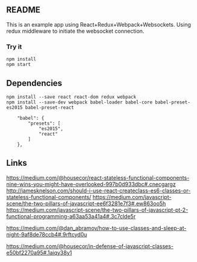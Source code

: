 ## README

This is an example app using React+Redux+Webpack+Websockets. Using redux middleware
to initiate the websocket connection. 

### Try it
	
	npm install 
	npm start

## Dependencies

	npm install --save react react-dom redux webpack
	npm install --save-dev webpack babel-loader babel-core babel-preset-es2015 babel-preset-react


```
    "babel": {
        "presets": [
            "es2015", 
            "react"
        ]
    },
```

Links
---

https://medium.com/@housecor/react-stateless-functional-components-nine-wins-you-might-have-overlooked-997b0d933dbc#.cnecgargz
http://jamesknelson.com/should-i-use-react-createclass-es6-classes-or-stateless-functional-components/
https://medium.com/javascript-scene/the-two-pillars-of-javascript-ee6f3281e7f3#.ew863oo5h
https://medium.com/javascript-scene/the-two-pillars-of-javascript-pt-2-functional-programming-a63aa53a41a4#.3c7clde5r

https://medium.com/@dan_abramov/how-to-use-classes-and-sleep-at-night-9af8de78ccb4#.9rftcyd0u

https://medium.com/@housecor/in-defense-of-javascript-classes-e50bf2270a95#.1aiqy38y1